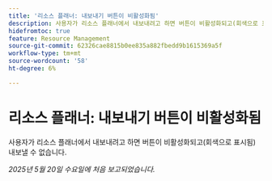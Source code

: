 ```yaml
---
title: '리소스 플래너: 내보내기 버튼이 비활성화됨'
description: 사용자가 리소스 플래너에서 내보내려고 하면 버튼이 비활성화되고(회색으로 표시됨) 내보낼 수 없습니다.
hidefromtoc: true
feature: Resource Management
source-git-commit: 62326cae8815b0ee835a882fbedd9b1615369a5f
workflow-type: tm+mt
source-wordcount: '58'
ht-degree: 6%

---
```



# 리소스 플래너: 내보내기 버튼이 비활성화됨

사용자가 리소스 플래너에서 내보내려고 하면 버튼이 비활성화되고(회색으로 표시됨) 내보낼 수 없습니다.

_2025년 5월 20일 수요일에 처음 보고되었습니다._
